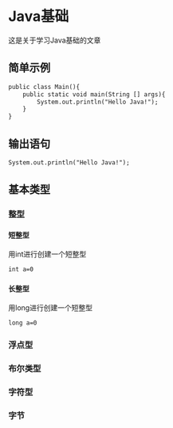 # Java基础
这是关于学习Java基础的文章

## 简单示例
````md
public class Main(){
    public static void main(String [] args){
        System.out.println("Hello Java!");
    }
}
````
## 输出语句
````md
System.out.println("Hello Java!");
````
## 基本类型

### 整型
#### 短整型
用int进行创建一个短整型
````md
int a=0
````
#### 长整型
用long进行创建一个短整型
````md
long a=0
````

### 浮点型
### 布尔类型
### 字符型
### 字节